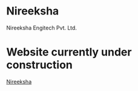 # Nireeksha
Nireeksha Engitech Pvt. Ltd.

# Website currently under construction
[Nireeksha](https://shiv716.github.io/Nireeksha)
